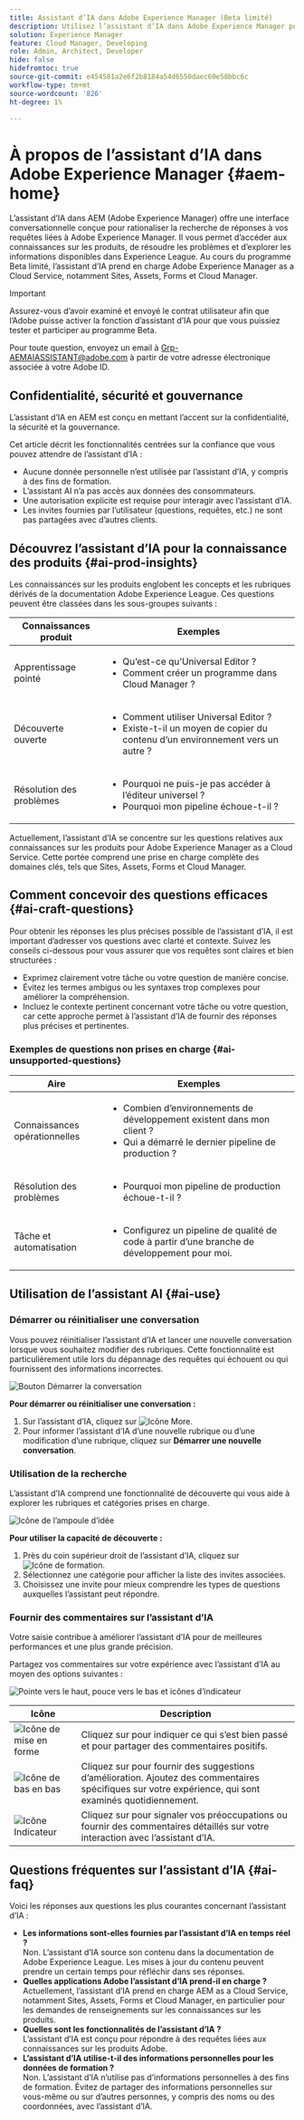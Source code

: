 ```yaml
---
title: Assistant d’IA dans Adobe Experience Manager (Beta limité)
description: Utilisez l’assistant d’IA dans Adobe Experience Manager pour vous aider à trouver des réponses, résoudre les problèmes et explorer Sites, Assets, Forms et Cloud Manager.
solution: Experience Manager
feature: Cloud Manager, Developing
role: Admin, Architect, Developer
hide: false
hidefromtoc: true
source-git-commit: e454581a2e6f2b8184a54d6550daec60e58bbc6c
workflow-type: tm+mt
source-wordcount: '826'
ht-degree: 1%

---
```


# À propos de l’assistant d’IA dans Adobe Experience Manager {#aem-home}

L’assistant d’IA dans AEM (Adobe Experience Manager) offre une interface conversationnelle conçue pour rationaliser la recherche de réponses à vos requêtes liées à Adobe Experience Manager. Il vous permet d’accéder aux connaissances sur les produits, de résoudre les problèmes et d’explorer les informations disponibles dans Experience League. Au cours du programme Beta limité, l’assistant d’IA prend en charge Adobe Experience Manager as a Cloud Service, notamment Sites, Assets, Forms et Cloud Manager.

>[!IMPORTANT]
>Assurez-vous d’avoir examiné et envoyé le contrat utilisateur afin que l’Adobe puisse activer la fonction d’assistant d’IA pour que vous puissiez tester et participer au programme Beta.
>
>Pour toute question, envoyez un email à [Grp-AEMAIASSISTANT@adobe.com](mailto:Grp-AEMAIASSISTANT@adobe.com) à partir de votre adresse électronique associée à votre Adobe ID.

## Confidentialité, sécurité et gouvernance

L’assistant d’IA en AEM est conçu en mettant l’accent sur la confidentialité, la sécurité et la gouvernance.

Cet article décrit les fonctionnalités centrées sur la confiance que vous pouvez attendre de l’assistant d’IA :

* Aucune donnée personnelle n’est utilisée par l’assistant d’IA, y compris à des fins de formation.
* L’assistant AI n’a pas accès aux données des consommateurs.
* Une autorisation explicite est requise pour interagir avec l’assistant d’IA.
* Les invites fournies par l’utilisateur (questions, requêtes, etc.) ne sont pas partagées avec d’autres clients.


## Découvrez l’assistant d’IA pour la connaissance des produits {#ai-prod-insights}

Les connaissances sur les produits englobent les concepts et les rubriques dérivés de la documentation Adobe Experience League. Ces questions peuvent être classées dans les sous-groupes suivants :

| Connaissances produit | Exemples |
| --- | --- |
| Apprentissage pointé | <ul><li>Qu’est-ce qu’Universal Editor ?</li><li>Comment créer un programme dans Cloud Manager ?</li></ul> |
| Découverte ouverte | <ul><li>Comment utiliser Universal Editor ?</li><li>Existe-t-il un moyen de copier du contenu d’un environnement vers un autre ?</li></ul> |
| Résolution des problèmes | <ul><li>Pourquoi ne puis-je pas accéder à l’éditeur universel ?</li><li>Pourquoi mon pipeline échoue-t-il ?</li></ul> |

Actuellement, l’assistant d’IA se concentre sur les questions relatives aux connaissances sur les produits pour Adobe Experience Manager as a Cloud Service. Cette portée comprend une prise en charge complète des domaines clés, tels que Sites, Assets, Forms et Cloud Manager.

## Comment concevoir des questions efficaces {#ai-craft-questions}

Pour obtenir les réponses les plus précises possible de l’assistant d’IA, il est important d’adresser vos questions avec clarté et contexte. Suivez les conseils ci-dessous pour vous assurer que vos requêtes sont claires et bien structurées :

* Exprimez clairement votre tâche ou votre question de manière concise.
* Évitez les termes ambigus ou les syntaxes trop complexes pour améliorer la compréhension.
* Incluez le contexte pertinent concernant votre tâche ou votre question, car cette approche permet à l’assistant d’IA de fournir des réponses plus précises et pertinentes.

### Exemples de questions non prises en charge {#ai-unsupported-questions}

| Aire | Exemples |
| --- | --- |
| Connaissances opérationnelles | <ul><li>Combien d’environnements de développement existent dans mon client ?</li><li>Qui a démarré le dernier pipeline de production ?</li></ul> |
| Résolution des problèmes | <ul><li>Pourquoi mon pipeline de production échoue-t-il ?</li></ul> |
| Tâche et automatisation | <ul><li>Configurez un pipeline de qualité de code à partir d’une branche de développement pour moi.</li></ul> |


## Utilisation de l’assistant AI {#ai-use}


### Démarrer ou réinitialiser une conversation

Vous pouvez réinitialiser l’assistant d’IA et lancer une nouvelle conversation lorsque vous souhaitez modifier des rubriques. Cette fonctionnalité est particulièrement utile lors du dépannage des requêtes qui échouent ou qui fournissent des informations incorrectes.

![Bouton Démarrer la conversation](/help/implementing/cloud-manager/assets/ai-assistant-start-conversation.png)

**Pour démarrer ou réinitialiser une conversation :**

1. Sur l’assistant d’IA, cliquez sur ![Icône More](https://spectrum.adobe.com/static/icons/workflow_18/Smock_More_18_N.svg).
1. Pour informer l’assistant d’IA d’une nouvelle rubrique ou d’une modification d’une rubrique, cliquez sur **Démarrer une nouvelle conversation**.

### Utilisation de la recherche

L’assistant d’IA comprend une fonctionnalité de découverte qui vous aide à explorer les rubriques et catégories prises en charge.

![Icône de l’ampoule d’idée](/help/implementing/cloud-manager/assets/ai-assistant-idea.png)

**Pour utiliser la capacité de découverte :**

1. Près du coin supérieur droit de l’assistant d’IA, cliquez sur ![Icône de formation](https://spectrum.adobe.com/static/icons/workflow_18/Smock_Learn_18_N.svg).
1. Sélectionnez une catégorie pour afficher la liste des invites associées.
1. Choisissez une invite pour mieux comprendre les types de questions auxquelles l’assistant peut répondre.

### Fournir des commentaires sur l’assistant d’IA

Votre saisie contribue à améliorer l’assistant d’IA pour de meilleures performances et une plus grande précision.

Partagez vos commentaires sur votre expérience avec l’assistant d’IA au moyen des options suivantes :

![Pointe vers le haut, pouce vers le bas et icônes d’indicateur](/help/implementing/cloud-manager/assets/ai-assistant-feedback.png)

| Icône | Description |
| --- | --- |
| ![ Icône de mise en forme ](https://spectrum.adobe.com/static/icons/workflow_18/Smock_ThumbUpOutline_18_N.svg) | Cliquez sur pour indiquer ce qui s’est bien passé et pour partager des commentaires positifs. |
| ![Icône de bas en bas](https://spectrum.adobe.com/static/icons/workflow_18/Smock_ThumbDownOutline_18_N.svg) | Cliquez sur pour fournir des suggestions d’amélioration. Ajoutez des commentaires spécifiques sur votre expérience, qui sont examinés quotidiennement. |
| ![Icône Indicateur](https://spectrum.adobe.com/static/icons/workflow_18/Smock_Flag_18_N.svg) | Cliquez sur pour signaler vos préoccupations ou fournir des commentaires détaillés sur votre interaction avec l’assistant d’IA. |

## Questions fréquentes sur l’assistant d’IA {#ai-faq}

Voici les réponses aux questions les plus courantes concernant l’assistant d’IA :

* **Les informations sont-elles fournies par l’assistant d’IA en temps réel ?**\
  Non. L’assistant d’IA source son contenu dans la documentation de Adobe Experience League. Les mises à jour du contenu peuvent prendre un certain temps pour réfléchir dans ses réponses.
* **Quelles applications Adobe l’assistant d’IA prend-il en charge ?**\
  Actuellement, l’assistant d’IA prend en charge AEM as a Cloud Service, notamment Sites, Assets, Forms et Cloud Manager, en particulier pour les demandes de renseignements sur les connaissances sur les produits.
* **Quelles sont les fonctionnalités de l’assistant d’IA ?**\
  L’assistant d’IA est conçu pour répondre à des requêtes liées aux connaissances sur les produits Adobe.
* **L’assistant d’IA utilise-t-il des informations personnelles pour les données de formation ?**\
  Non. L’assistant d’IA n’utilise pas d’informations personnelles à des fins de formation. Évitez de partager des informations personnelles sur vous-même ou sur d’autres personnes, y compris des noms ou des coordonnées, avec l’assistant d’IA.



